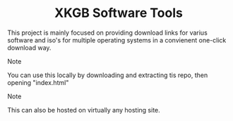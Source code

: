 <h1 align="center">XKGB Software Tools</h1>

<p>This project is mainly focused on providing download links for varius software and iso's for multiple operating systems in a convienent one-click download way.</p>

> [!NOTE]
>You can use this locally by downloading and extracting tis repo, then opening "index.html"

> [!NOTE]
> This can also be hosted on virtually any hosting site.
